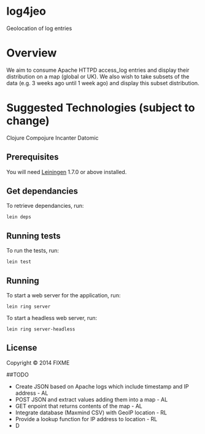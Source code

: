 # log4jeo

Geolocation of log entries

# Overview

We aim to consume Apache HTTPD access_log entries and display their distribution on a map (global or UK).
We also wish to take subsets of the data (e.g. 3 weeks ago until 1 week ago) and display this subset distribution.

# Suggested Technologies (subject to change)
Clojure 
Compojure
Incanter
Datomic


## Prerequisites

You will need [Leiningen][1] 1.7.0 or above installed.

[1]: https://github.com/technomancy/leiningen

## Get dependancies

To retrieve dependancies, run:

	lein deps


## Running tests

To run the tests, run:

	lein test

## Running

To start a web server for the application, run:

    lein ring server
    
To start a headless web server, run:

    lein ring server-headless

## License

Copyright © 2014 FIXME

##TODO

* Create JSON based on Apache logs which include timestamp and IP address - AL
* POST JSON and extract values adding them into a map - AL
* GET enpoint that returns contents of the map - AL
* Integrate database (Maxmind CSV) with GeoIP location - RL
* Provide a lookup function for IP address to location - RL
* D
